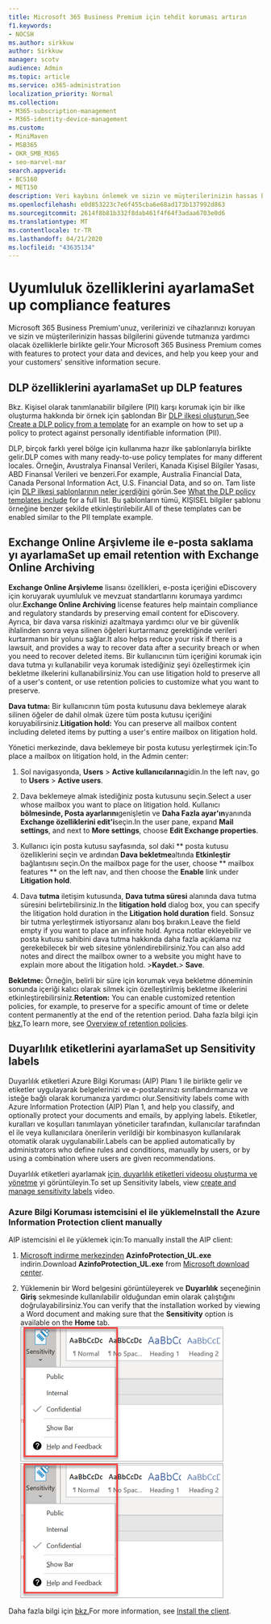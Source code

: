 ```yaml
---
title: Microsoft 365 Business Premium için tehdit koruması artırın
f1.keywords:
- NOCSH
ms.author: sirkkuw
author: Sirkkuw
manager: scotv
audience: Admin
ms.topic: article
ms.service: o365-administration
localization_priority: Normal
ms.collection:
- M365-subscription-management
- M365-identity-device-management
ms.custom:
- MiniMaven
- MSB365
- OKR_SMB_M365
- seo-marvel-mar
search.appverid:
- BCS160
- MET150
description: Veri kaybını önlemek ve sizin ve müşterilerinizin hassas bilgilerinin güvenliğini sağlamaya yardımcı olmak için uyumluluk özellikleri ayarlayın.
ms.openlocfilehash: e0d853223c7e6f455cba6e68ad173b137992d863
ms.sourcegitcommit: 2614f8b81b332f8dab461f4f64f3adaa6703e0d6
ms.translationtype: MT
ms.contentlocale: tr-TR
ms.lasthandoff: 04/21/2020
ms.locfileid: "43635134"
---
```

# <a name="set-up-compliance-features"></a><span data-ttu-id="8f83b-103">Uyumluluk özelliklerini ayarlama</span><span class="sxs-lookup"><span data-stu-id="8f83b-103">Set up compliance features</span></span>

<span data-ttu-id="8f83b-104">Microsoft 365 Business Premium'unuz, verilerinizi ve cihazlarınızı koruyan ve sizin ve müşterilerinizin hassas bilgilerini güvende tutmanıza yardımcı olacak özelliklerle birlikte gelir.</span><span class="sxs-lookup"><span data-stu-id="8f83b-104">Your Microsoft 365 Business Premium comes with features to protect your data and devices, and help you keep your and your customers' sensitive information secure.</span></span>

## <a name="set-up-dlp-features"></a><span data-ttu-id="8f83b-105">DLP özelliklerini ayarlama</span><span class="sxs-lookup"><span data-stu-id="8f83b-105">Set up DLP features</span></span>

<span data-ttu-id="8f83b-106">Bkz. Kişisel olarak tanımlanabilir bilgilere (PII) karşı korumak için bir ilke oluşturma hakkında bir örnek için şablondan Bir [DLP ilkesi oluşturun.](https://support.office.com/article/59414438-99f5-488b-975c-5023f2254369)</span><span class="sxs-lookup"><span data-stu-id="8f83b-106">See [Create a DLP policy from a template](https://support.office.com/article/59414438-99f5-488b-975c-5023f2254369) for an example on how to set up a policy to protect against personally identifiable information (PII).</span></span> 
  
<span data-ttu-id="8f83b-107">DLP, birçok farklı yerel bölge için kullanıma hazır ilke şablonlarıyla birlikte gelir.</span><span class="sxs-lookup"><span data-stu-id="8f83b-107">DLP comes with many ready-to-use policy templates for many different locales.</span></span> <span data-ttu-id="8f83b-108">Örneğin, Avustralya Finansal Verileri, Kanada Kişisel Bilgiler Yasası, ABD Finansal Verileri ve benzeri.</span><span class="sxs-lookup"><span data-stu-id="8f83b-108">For example, Australia Financial Data, Canada Personal Information Act, U.S. Financial Data, and so on.</span></span> <span data-ttu-id="8f83b-109">Tam liste için [DLP ilkesi şablonlarının neler içerdiğini](https://support.office.com/article/c2e588d3-8f4f-4937-a286-8c399f28953a) görün.</span><span class="sxs-lookup"><span data-stu-id="8f83b-109">See [What the DLP policy templates include](https://support.office.com/article/c2e588d3-8f4f-4937-a286-8c399f28953a) for a full list.</span></span> <span data-ttu-id="8f83b-110">Bu şablonların tümü, KIŞISEL bilgiler şablonu örneğine benzer şekilde etkinleştirilebilir.</span><span class="sxs-lookup"><span data-stu-id="8f83b-110">All of these templates can be enabled similar to the PII template example.</span></span> 
  
## <a name="set-up-email-retention-with-exchange-online-archiving"></a><span data-ttu-id="8f83b-111">Exchange Online Arşivleme ile e-posta saklama yı ayarlama</span><span class="sxs-lookup"><span data-stu-id="8f83b-111">Set up email retention with Exchange Online Archiving</span></span>

 <span data-ttu-id="8f83b-112">**Exchange Online Arşivleme** lisansı özellikleri, e-posta içeriğini eDiscovery için koruyarak uyumluluk ve mevzuat standartlarını korumaya yardımcı olur.</span><span class="sxs-lookup"><span data-stu-id="8f83b-112">**Exchange Online Archiving** license features help maintain compliance and regulatory standards by preserving email content for eDiscovery.</span></span> <span data-ttu-id="8f83b-113">Ayrıca, bir dava varsa riskinizi azaltmaya yardımcı olur ve bir güvenlik ihlalinden sonra veya silinen öğeleri kurtarmanız gerektiğinde verileri kurtarmanın bir yolunu sağlar.</span><span class="sxs-lookup"><span data-stu-id="8f83b-113">It also helps reduce your risk if there is a lawsuit, and provides a way to recover data after a security breach or when you need to recover deleted items.</span></span> <span data-ttu-id="8f83b-114">Bir kullanıcının tüm içeriğini korumak için dava tutma yı kullanabilir veya korumak istediğiniz şeyi özelleştirmek için bekletme ilkelerini kullanabilirsiniz.</span><span class="sxs-lookup"><span data-stu-id="8f83b-114">You can use litigation hold to preserve all of a user's content, or use retention policies to customize what you want to preserve.</span></span>
  
<span data-ttu-id="8f83b-115">**Dava tutma:** Bir kullanıcının tüm posta kutusunu dava beklemeye alarak silinen öğeler de dahil olmak üzere tüm posta kutusu içeriğini koruyabilirsiniz.</span><span class="sxs-lookup"><span data-stu-id="8f83b-115">**Litigation hold:** You can preserve all mailbox content including deleted items by putting a user's entire mailbox on litigation hold.</span></span> 
    
<span data-ttu-id="8f83b-116">Yönetici merkezinde, dava beklemeye bir posta kutusu yerleştirmek için:</span><span class="sxs-lookup"><span data-stu-id="8f83b-116">To place a mailbox on litigation hold, in the Admin center:</span></span>
    
1. <span data-ttu-id="8f83b-117">Sol navigasyonda, **Users** \> **Active kullanıcılarına**gidin.</span><span class="sxs-lookup"><span data-stu-id="8f83b-117">In the left nav, go to **Users** \> **Active users**.</span></span>
    
2. <span data-ttu-id="8f83b-118">Dava beklemeye almak istediğiniz posta kutusunu seçin.</span><span class="sxs-lookup"><span data-stu-id="8f83b-118">Select a user whose mailbox you want to place on litigation hold.</span></span> <span data-ttu-id="8f83b-119">Kullanıcı **bölmesinde, Posta ayarlarını**genişletin ve **Daha Fazla ayar'ın**yanında **Exchange özelliklerini edit'i**seçin.</span><span class="sxs-lookup"><span data-stu-id="8f83b-119">In the user pane, expand **Mail settings**, and next to **More settings**, choose **Edit Exchange properties**.</span></span>
    
3. <span data-ttu-id="8f83b-120">Kullanıcı için posta kutusu sayfasında, sol daki \*\* posta kutusu özelliklerini seçin ve ardından **Dava bekletme**altında **Etkinleştir** bağlantısını seçin.</span><span class="sxs-lookup"><span data-stu-id="8f83b-120">On the mailbox page for the user, choose \*\* mailbox features \*\* on the left nav, and then choose the **Enable** link under **Litigation hold**.</span></span>
    
4. <span data-ttu-id="8f83b-121">Dava **tutma** iletişim kutusunda, **Dava tutma süresi** alanında dava tutma süresini belirtebilirsiniz.</span><span class="sxs-lookup"><span data-stu-id="8f83b-121">In the **litigation hold** dialog box, you can specify the litigation hold duration in the **Litigation hold duration** field.</span></span> <span data-ttu-id="8f83b-122">Sonsuz bir tutma yerleştirmek istiyorsanız alanı boş bırakın.</span><span class="sxs-lookup"><span data-stu-id="8f83b-122">Leave the field empty if you want to place an infinite hold.</span></span> <span data-ttu-id="8f83b-123">Ayrıca notlar ekleyebilir ve posta kutusu sahibini dava tutma hakkında daha fazla açıklama nız gerekebilecek bir web sitesine yönlendirebilirsiniz.</span><span class="sxs-lookup"><span data-stu-id="8f83b-123">You can also add notes and direct the mailbox owner to a website you might have to explain more about the litigation hold.</span></span> <span data-ttu-id="8f83b-124">\>**Kaydet.**</span><span class="sxs-lookup"><span data-stu-id="8f83b-124">\> **Save**.</span></span>
    
<span data-ttu-id="8f83b-125">**Bekletme:** Örneğin, belirli bir süre için korumak veya bekletme döneminin sonunda içeriği kalıcı olarak silmek için özelleştirilmiş bekletme ilkelerini etkinleştirebilirsiniz.</span><span class="sxs-lookup"><span data-stu-id="8f83b-125">**Retention:** You can enable customized retention policies, for example, to preserve for a specific amount of time or delete content permanently at the end of the retention period.</span></span> <span data-ttu-id="8f83b-126">Daha fazla bilgi için [bkz.](https://support.office.com/article/5e377752-700d-4870-9b6d-12bfc12d2423)</span><span class="sxs-lookup"><span data-stu-id="8f83b-126">To learn more, see [Overview of retention policies](https://support.office.com/article/5e377752-700d-4870-9b6d-12bfc12d2423).</span></span>

## <a name="set-up-sensitivity-labels"></a><span data-ttu-id="8f83b-127">Duyarlılık etiketlerini ayarlama</span><span class="sxs-lookup"><span data-stu-id="8f83b-127">Set up Sensitivity labels</span></span>

<span data-ttu-id="8f83b-128">Duyarlılık etiketleri Azure Bilgi Koruması (AIP) Planı 1 ile birlikte gelir ve etiketler uygulayarak belgelerinizi ve e-postalarınızı sınıflandırmanıza ve isteğe bağlı olarak korumanıza yardımcı olur.</span><span class="sxs-lookup"><span data-stu-id="8f83b-128">Sensitivity labels come with Azure Information Protection (AIP) Plan 1, and help you classify, and optionally protect your documents and emails, by applying labels.</span></span> <span data-ttu-id="8f83b-129">Etiketler, kuralları ve koşulları tanımlayan yöneticiler tarafından, kullanıcılar tarafından el ile veya kullanıcılara önerilerin verildiği bir kombinasyon kullanılarak otomatik olarak uygulanabilir.</span><span class="sxs-lookup"><span data-stu-id="8f83b-129">Labels can be applied automatically by administrators who define rules and conditions, manually by users, or by using a combination where users are given recommendations.</span></span>

<span data-ttu-id="8f83b-130">Duyarlılık etiketleri ayarlamak [için, duyarlılık etiketleri videosu oluşturma ve yönetme](https://support.office.com/article/2fb96b54-7dd2-4f0c-ac8d-170790d4b8b9) yi görüntüleyin.</span><span class="sxs-lookup"><span data-stu-id="8f83b-130">To set up Sensitivity labels, view [create and manage sensitivity labels](https://support.office.com/article/2fb96b54-7dd2-4f0c-ac8d-170790d4b8b9) video.</span></span>



### <a name="install-the-azure-information-protection-client-manually"></a><span data-ttu-id="8f83b-131">Azure Bilgi Koruması istemcisini el ile yükleme</span><span class="sxs-lookup"><span data-stu-id="8f83b-131">Install the Azure Information Protection client manually</span></span>

<span data-ttu-id="8f83b-132">AIP istemcisini el ile yüklemek için:</span><span class="sxs-lookup"><span data-stu-id="8f83b-132">To manually install the AIP client:</span></span>

1. <span data-ttu-id="8f83b-133">[Microsoft indirme merkezinden](https://www.microsoft.com/download/details.aspx?id=53018) **AzinfoProtection_UL.exe** indirin.</span><span class="sxs-lookup"><span data-stu-id="8f83b-133">Download **AzinfoProtection_UL.exe** from [Microsoft download center](https://www.microsoft.com/download/details.aspx?id=53018).</span></span>
 
2. <span data-ttu-id="8f83b-134">Yüklemenin bir Word belgesini görüntüleyerek ve **Duyarlılık** seçeneğinin **Giriş** sekmesinde kullanılabilir olduğundan emin olarak çalıştığını doğrulayabilirsiniz.</span><span class="sxs-lookup"><span data-stu-id="8f83b-134">You can verify that the installation worked by viewing a Word document and making sure that the **Sensitivity** option is available on the **Home** tab.</span></span>
<br/><span data-ttu-id="8f83b-135">![Word belgesinde koruma sekmesi açılır.](../media/word-sensitivity.png)</span><span class="sxs-lookup"><span data-stu-id="8f83b-135">![Protection tab drop-down in a Word document.](../media/word-sensitivity.png)</span></span>

<span data-ttu-id="8f83b-136">Daha fazla bilgi için [bkz.](https://docs.microsoft.com/azure/information-protection/infoprotect-tutorial-step3)</span><span class="sxs-lookup"><span data-stu-id="8f83b-136">For more information, see [Install the client](https://docs.microsoft.com/azure/information-protection/infoprotect-tutorial-step3).</span></span>
